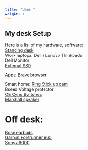 ```yaml
---
title: "Uses "
weight: 1
---
```


## My desk Setup

Here is a list of my hardware, software: \
[Standing desk](https://www.wayfair.com/brand/bnd/upper-square-b51050-masterClID~32.html) \
Work laptops: Dell / Lenovo Thinkpads \
Dell Monitor \
[External SSD](https://shop.sandisk.com/products/clearance/portable-ssd/sandisk-usb-3-2-ssd?sku=SDSSDE30-1T00-G25&ef_id=Cj0KCQiA_qG5BhDTARIsAA0UHSJQVKrxJrT_xH13gttfHxAhWipttM50Ombi0n4wA7DyjfS6W7WU_7gaAvHkEALw_wcB:G:s&s_kwcid=AL!15012!3!!!!x!!!21830352660!&utm_medium=pdsh2&utm_source=gads&utm_campaign=Google-B2C-Conversion-Pmax-NA-US-EN-SSD-Portable_SSD-All-Brand&utm_content=&utm_term=SDSSDE30-1T00-G25&cp2=&gad_source=1)

Apps:
[Brave browser](https://brave.com/)

Smart home:
[Ring Stick up cam](https://ring.com/products/stick-up-cam/color/white/power/battery/multipack/3-pack) \
Bseed Voltage protector \
[GE Cync Switches](https://www.gelighting.com/smart-home/light-switches-remotes/wired-switches) \
[Marshall speaker](https://www.marshall.com/us/en/product/acton-iii?pid=1006008) 

# Off desk:
[Bose earbuds](https://www.bose.com/p/earbuds/bose-quietcomfort-headphones/QCEARB24-HEADPHONEIN.html) \
[Garmin Forerunner 965](https://www.garmin.com/en-US/p/886725) \
[Sony a6000](https://electronics.sony.com/imaging/interchangeable-lens-cameras/aps-c/p/ilce6000l-b)

<!--- Comments are Fun  [Distracting links](https://www.annasyme.com/links-distracting.html) \
 [Common probability distributions](https://medium.com/@srowen/common-probability-distributions-347e6b945ce4) --->

